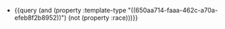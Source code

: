 - {{query (and (property :template-type "((650aa714-faaa-462c-a70a-efeb8f2b8952))") (not (property :race)))}}